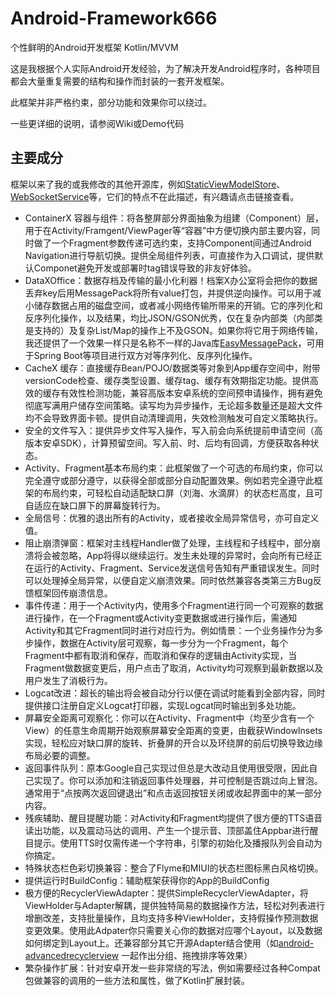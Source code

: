 # Android-Framework666
个性鲜明的Android开发框架 Kotlin/MVVM

这是我根据个人实际Android开发经验，为了解决开发Android程序时，各种项目都会大量重复需要的结构和操作而封装的一套开发框架。

此框架并非严格约束，部分功能和效果你可以绕过。

一些更详细的说明，请参阅Wiki或Demo代码

## 主要成分

框架以来了我的或我修改的其他开源库，例如[StaticViewModelStore](https://github.com/Attect/StaticViewModelStore)、[WebSocketService](https://github.com/Attect/WebSocketService)等，它们的特点不在此描述，有兴趣请点击链接查看。

- ContainerX 容器与组件：将各整屏部分界面抽象为组建（Component）层，用于在Activity/Framgent/ViewPager等“容器”中方便切换内部主要内容，同时做了一个Fragment参数传递可选约束，支持Component间通过Android Navigation进行导航切换。提供全局组件列表，可直接作为入口调试，提供默认Componet避免开发或部署时tag错误导致的非友好体验。
- DataXOffice：数据存档及传输的最小化利器！档案X办公室将会把你的数据丢弃key后用MessagePack将所有value打包，并提供逆向操作。可以用于减小储存数据占用的磁盘空间，或者减小网络传输所带来的开销。它的序列化和反序列化操作，以及结果，均比JSON/GSON优秀，仅在复杂内部类（内部类是支持的）及复杂List/Map的操作上不及GSON。如果你将它用于网络传输，我还提供了一个效果一样只是名称不一样的Java库[EasyMessagePack](https://github.com/Attect/EasyMessagePack)，可用于Spring Boot等项目进行双方对等序列化、反序列化操作。
- CacheX 缓存：直接缓存Bean/POJO/数据类等对象到App缓存空间中，附带versionCode检查、缓存类型设置、缓存tag、缓存有效期指定功能。提供高效的缓存有效性检测功能，兼容高版本安卓系统的空间预申请操作，拥有避免彻底写满用户储存空间策略。读写均为异步操作，无论超多数量还是超大文件均不会导致界面卡顿。提供自动清理调用，失效检测触发可自定义策略执行。
- 安全的文件写入：提供异步文件写入操作，写入前会向系统提前申请空间（高版本安卓SDK），计算预留空间。写入前、时、后均有回调，方便获取各种状态。
- Activity、Fragment基本布局约束：此框架做了一个可选的布局约束，你可以完全遵守或部分遵守，以获得全部或部分自动配置效果。例如若完全遵守此框架的布局约束，可轻松自动适配缺口屏（刘海、水滴屏）的状态栏高度，且可自适应在缺口屏下的屏幕旋转行为。
- 全局信号：优雅的退出所有的Activity，或者接收全局异常信号，亦可自定义值。
- 阻止崩溃弹窗：框架对主线程Handler做了处理，主线程和子线程中，部分崩溃将会被忽略，App将得以继续运行。发生未处理的异常时，会向所有已经正在运行的Activity、Fragment、Service发送信号告知有严重错误发生。同时可以处理掉全局异常，以便自定义崩溃效果。同时依然兼容各类第三方Bug反馈框架回传崩溃信息。
- 事件传递：用于一个Activity内，使用多个Fragment进行同一个可观察的数据进行操作，在一个Fragment或Activity变更数据或进行操作后，需通知Activity和其它Fragment同时进行对应行为。例如情景：一个业务操作分为多步操作，数据在Activity层可观察，每一步分为一个Fragment，每个Fragment中都有取消和保存，而取消和保存的逻辑由Activity实现，当Fragment做数据变更后，用户点击了取消，Activity均可观察到最新数据以及用户发生了消极行为。
- Logcat改进：超长的输出将会被自动分行以便在调试时能看到全部内容，同时提供接口注册自定义Logcat打印器，实现Logcat同时输出到多处功能。
- 屏幕安全距离可观察化：你可以在Activity、Fragment中（均至少含有一个View）的任意生命周期开始观察屏幕安全距离的变更，由截获WindowInsets实现，轻松应对缺口屏的旋转、折叠屏的开合以及环绕屏的前后切换导致边缘布局必要的调整。
- 返回事件队列：原本Google自己实现过但总是大改动且使用很受限，因此自己实现了。你可以添加和注销返回事件处理器，并可控制是否跳过向上冒泡。通常用于“点按两次返回键退出”和点击返回按钮关闭或收起界面中的某一部分内容。
- 残疾辅助、醒目提醒功能：对Activity和Fragment均提供了很方便的TTS语音读出功能，以及震动马达的调用、产生一个提示音、顶部盖住Appbar进行醒目提示。使用TTS时仅需传递一个字符串，引擎的初始化及播报队列会自动为你搞定。
- 特殊状态栏色彩切换兼容：整合了Flyme和MIUI的状态栏图标黑白风格切换。
- 提供运行时BuildConfig：辅助框架获得你的App的BuildConfig
- 极方便的RecyclerViewAdapter：提供SimpleRecyclerViewAdapter，将ViewHolder与Adapter解耦，提供独特简易的数据操作方法，轻松对列表进行增删改差，支持批量操作，且均支持多种ViewHolder，支持假操作预测数据变更效果。使用此Adpater你只需要关心你的数据对应哪个Layout，以及数据如何绑定到Layout上。还兼容部分其它开源Adapter结合使用（如[android-advancedrecyclerview](https://github.com/h6ah4i/android-advancedrecyclerview) 一起作出分组、拖拽排序等效果）
- 繁杂操作扩展：针对安卓开发一些非常绕的写法，例如需要经过各种Compat包做兼容的调用的一些方法和属性，做了Kotlin扩展封装。

